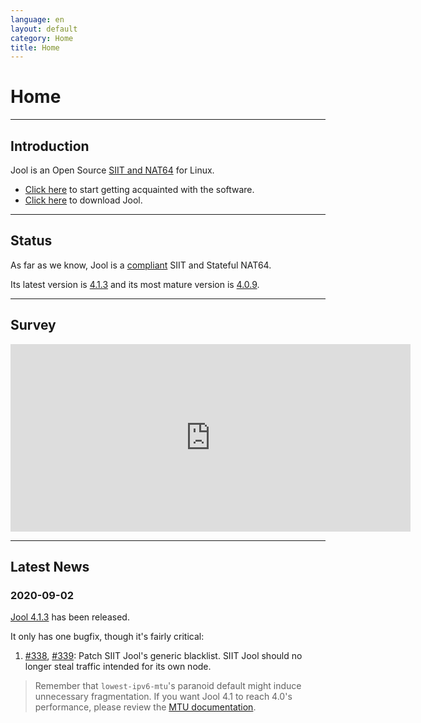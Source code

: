 ```yaml
---
language: en
layout: default
category: Home
title: Home
---
```


# Home

-------------------

## Introduction

Jool is an Open Source [SIIT and NAT64](intro-xlat.html) for Linux.

* [Click here](documentation.html) to start getting acquainted with the software.
* [Click here](download.html) to download Jool.

-------------------

## Status

As far as we know, Jool is a [compliant](intro-jool.html#compliance) SIIT and Stateful NAT64.

Its latest version is [4.1.3](download.html#41x) and its most mature version is [4.0.9](download.html#40x).

-------------------

## Survey

<iframe src="https://docs.google.com/forms/d/e/1FAIpQLSe_9_wBttFGd9aJ7lKXiJvIN7wWZm_C6yy3gU0Ttepha275nQ/viewform?embedded=true" width="640" height="300" frameborder="0" marginheight="0" marginwidth="0">Loading…</iframe>

-------------------

## Latest News

### 2020-09-02

[Jool 4.1.3](download.html) has been released.

It only has one bugfix, though it's fairly critical:

1. [#338](https://github.com/NICMx/Jool/issues/338), [#339](https://github.com/NICMx/Jool/issues/339): Patch SIIT Jool's generic blacklist. SIIT Jool should no longer steal traffic intended for its own node.

> Remember that `lowest-ipv6-mtu`'s paranoid default might induce unnecessary fragmentation. If you want Jool 4.1 to reach 4.0's performance, please review the [MTU documentation](mtu.html).

